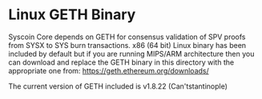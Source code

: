 Linux GETH Binary
============================

Syscoin Core depends on GETH for consensus validation of SPV proofs from SYSX to SYS burn transactions.
x86 (64 bit) Linux binary has been included by default but if you are running MIPS/ARM architecture then you can download
and replace the GETH binary in this directory with the appropriate one from: https://geth.ethereum.org/downloads/

The current version of GETH included is v1.8.22 (Can'tstantinople)
